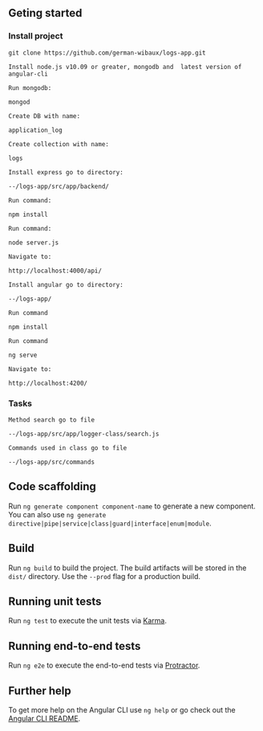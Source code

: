 ## Geting started

### Install project

`git clone https://github.com/german-wibaux/logs-app.git`


`Install node.js v10.09 or greater, mongodb and  latest version of angular-cli`


`Run mongodb:`

    mongod

`Create DB with name:` 

    application_log 

`Create collection with name:` 

    logs

`Install express go to directory:`

    --/logs-app/src/app/backend/
`Run command:`
    
    npm install

`Run command:`

    node server.js

`Navigate to:`

	http://localhost:4000/api/

`Install angular go to directory:`

    --/logs-app/

`Run command`

	npm install
`Run command`

	ng serve
`Navigate to:`

	http://localhost:4200/


### Tasks


`Method search go to file`

	--/logs-app/src/app/logger-class/search.js

`Commands used in class go to file`

	--/logs-app/src/commands


## Code scaffolding

Run `ng generate component component-name` to generate a new component. You can also use `ng generate directive|pipe|service|class|guard|interface|enum|module`.

## Build

Run `ng build` to build the project. The build artifacts will be stored in the `dist/` directory. Use the `--prod` flag for a production build.

## Running unit tests

Run `ng test` to execute the unit tests via [Karma](https://karma-runner.github.io).

## Running end-to-end tests

Run `ng e2e` to execute the end-to-end tests via [Protractor](http://www.protractortest.org/).

## Further help

To get more help on the Angular CLI use `ng help` or go check out the [Angular CLI README](https://github.com/angular/angular-cli/blob/master/README.md).







